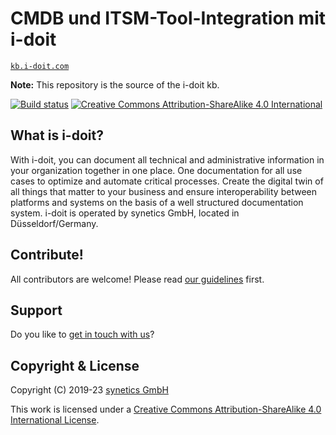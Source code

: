 # CMDB und ITSM-Tool-Integration mit i-doit

[`kb.i-doit.com`](https://kb.i-doit.com/)

**Note:** This repository is the source of the i-doit kb.

[![Build status](https://github.com/i-doit/knowledge-base/actions/workflows/build.yml/badge.svg?branch=main)](https://github.com/i-doit/knowledge-base/actions)
[![Creative Commons Attribution-ShareAlike 4.0 International](https://i.creativecommons.org/l/by-sa/4.0/80x15.png)](http://creativecommons.org/licenses/by-sa/4.0/)

## What is i-doit?

With i-doit, you can document all technical and administrative information in your organization together in one place.
One documentation for all use cases to optimize and automate critical processes.
Create the digital twin of all things that matter to your business and ensure interoperability between platforms and systems on the basis of a well structured documentation system.
i-doit is operated by synetics GmbH, located in Düsseldorf/Germany.

## Contribute!

All contributors are welcome! Please read [our guidelines](CONTRIBUTING.md) first.

## Support

Do you like to [get in touch with us](SUPPORT.md)?

## Copyright & License

Copyright (C) 2019-23 [synetics GmbH](https://i-doit.com/)

This work is licensed under a [Creative Commons Attribution-ShareAlike 4.0 International License](https://creativecommons.org/licenses/by-sa/4.0/).
